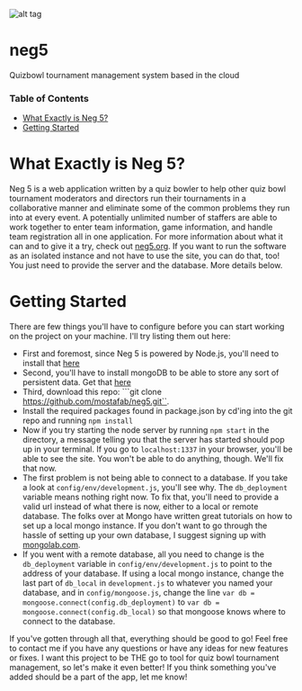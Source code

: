 ![alt tag](https://github.com/mostafab/neg5/blob/master/public/img/logo.png)

# neg5
Quizbowl tournament management system based in the cloud

### Table of Contents

* [What Exactly is Neg 5?](#intro)
* [Getting Started](#getting-started)

# <a name="intro"></a> What Exactly is Neg 5?
Neg 5 is a web application written by a quiz bowler to help other quiz bowl tournament moderators and directors run their tournaments in a collaborative manner and eliminate some of the common problems they run into at every event. A potentially unlimited number of staffers are able to work together to enter team information, game information, and handle team registration all in one application. For more information about what it can and to give it a try, check out [neg5.org](http://neg5.org). If you want to run the software as an isolated instance and not have to use the site, you can do that, too! You just need to provide the server and the database. More details below. 

# <a name='getting-started'></a> Getting Started
There are few things you'll have to configure before you can start working on the project on your machine. I'll try listing them out here:
  * First and foremost, since Neg 5 is powered by Node.js, you'll need to install that [here](http://nodejs.org)
  * Second, you'll have to install mongoDB to be able to store any sort of persistent data. Get that [here](http://mongodb.org)
  * Third, download this repo: ```git clone https://github.com/mostafab/neg5.git``. 
  * Install the required packages found in package.json by cd'ing into the git repo and running ```npm install```
  * Now if you try starting the node server by running ```npm start``` in the directory, a message telling you that the server has started should pop up in your terminal. If you go to ```localhost:1337``` in your browser, you'll be able to see the site. You won't be able to do anything, though. We'll fix that now. 
  * The first problem is not being able to connect to a database. If you take a look at ```config/env/development.js```, you'll see why. The ```db_deployment``` variable means nothing right now. To fix that, you'll need to provide a valid url instead of what there is now, either to a local or remote database. The folks over at Mongo have written great tutorials on how to set up a local mongo instance. If you don't want to go through the hassle of setting up your own database, I suggest signing up with [mongolab.com](http://mongolab.com). 
  * If you went with a remote database, all you need to change is the ```db_deployment``` variable in ```config/env/development.js``` to point to the address of your database. If using a local mongo instance, change the last part of ```db_local``` in ```development.js``` to whatever you named your database, and in ```config/mongoose.js```, change the line ```var db = mongoose.connect(config.db_deployment)``` to ```var db = mongoose.connect(config.db_local)``` so that mongoose knows where to connect to the database. 

If you've gotten through all that, everything should be good to go! Feel free to contact me if you have any questions or have any ideas for new features or fixes. I want this project to be THE go to tool for quiz bowl tournament management, so let's make it even better! If you think something you've added should be a part of the app, let me know!
